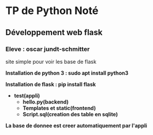 <h1>TP de Python Noté</h1>
<h2>Développement web flask</h2>
<h3>Eleve : oscar jundt-schmitter</h3>
<p>
site simple pour voir les base de flask
</p>
<p><strong>Installation de python 3 : sudo apt install python3</string></p>
<p><strong>Installation de flask : pip install flask</strong></p>

<ul>
<li>test(appli)
	<ul>
	<li>hello.py(backend)</li>
	<li>Templates et static(frontend)</li>
	<li>Script.sql(creation des table en sqlite)</li>
	</ul>
</li>
</ul>

<p>La base de donnee est creer automatiquement par l'appli</p>
